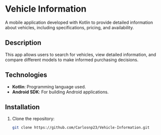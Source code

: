 # Vehicle Information

A mobile application developed with Kotlin to provide detailed information about vehicles, including specifications, pricing, and availability.

## Description

This app allows users to search for vehicles, view detailed information, and compare different models to make informed purchasing decisions.

## Technologies

- **Kotlin**: Programming language used.
- **Android SDK**: For building Android applications.

## Installation

1. Clone the repository:

   ```bash
   git clone https://github.com/Carlosnp23/Vehicle-Information.git

